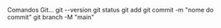 Comandos Git...
git --version
git status
git add 
git commit -m "nome do commit"
git branch -M "main"
